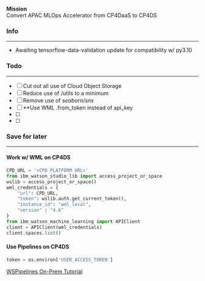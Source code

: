 **Mission**<br>
Convert APAC MLOps Accelerator from CP4DaaS to CP4DS

### Info
---
- Awaiting tensorflow-data-validation update for compatibility w/ py3.10


### Todo
---
- [ ] Cut out all use of Cloud Object Storage
- [ ] Reduce use of /utils to a minimum
- [ ] Remove use of *seaborn/sns*
- [ ] **Use WML .from_token instead of api_key
- [ ]
- [ ]


### Save for later
---

#### Work w/ WML on CP4DS
```python
CPD_URL = '<CPD PLATFORM URL>'
from ibm_watson_studio_lib import access_project_or_space
wslib = access_project_or_space()
wml_credentials = {
    "url": CPD_URL,
    "token": wslib.auth.get_current_token(),
    "instance_id": "wml_local",
    "version" : "4.6"
}
from ibm_watson_machine_learning import APIClient
client = APIClient(wml_credentials)
client.spaces.list()
```

#### Use Pipelines on CP4DS

```python
token = os.environ['USER_ACCESS_TOKEN']
```

[WSPipelines On-Prem Tutorial](https://github.ibm.com/Lucas-Baier/ws-pipelines-guide)